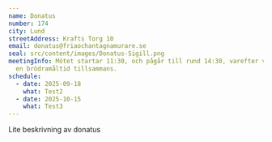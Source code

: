 ```yaml
---
name: Donatus
number: 174
city: Lund
streetAddress: Krafts Torg 10
email: donatus@friaochantagnamurare.se
seal: src/content/images/Donatus-Sigill.png
meetingInfo: Mötet startar 11:30, och pågår till rund 14:30, varefter vi intar
  en brödramåltid tillsammans.
schedule:
  - date: 2025-09-18
    what: Test2
  - date: 2025-10-15
    what: Test3
---
```

Lite beskrivning av donatus
